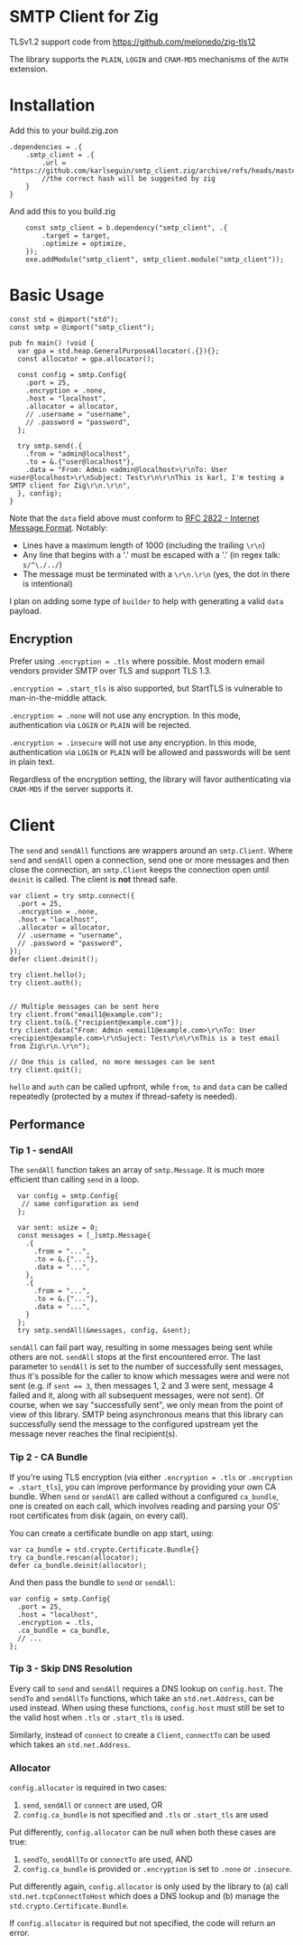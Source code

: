# SMTP Client for Zig

TLSv1.2 support code from https://github.com/melonedo/zig-tls12

The library supports the `PLAIN`, `LOGIN` and `CRAM-MD5` mechanisms of the `AUTH` extension.

# Installation
Add this to your build.zig.zon

```zig
.dependencies = .{
    .smtp_client = .{
        .url = "https://github.com/karlseguin/smtp_client.zig/archive/refs/heads/master.tar.gz",
        //the correct hash will be suggested by zig
    }
}

```

And add this to you build.zig

```zig
    const smtp_client = b.dependency("smtp_client", .{
        .target = target,
        .optimize = optimize,
    });
    exe.addModule("smtp_client", smtp_client.module("smtp_client"));
```

# Basic Usage

```zig
const std = @import("std");
const smtp = @import("smtp_client");

pub fn main() !void {
  var gpa = std.heap.GeneralPurposeAllocator(.{}){};
  const allocator = gpa.allocator();

  const config = smtp.Config{
    .port = 25,
    .encryption = .none,
    .host = "localhost",
    .allocator = allocator,
    // .username = "username",
    // .password = "password",
  };

  try smtp.send(.{
    .from = "admin@localhost",
    .to = &.{"user@localhost"},
    .data = "From: Admin <admin@localhost>\r\nTo: User <user@localhost>\r\nSubject: Test\r\n\r\nThis is karl, I'm testing a SMTP client for Zig\r\n.\r\n",
  }, config);
}
```

Note that the `data` field above must conform to [RFC 2822 - Internet Message Format](https://www.rfc-editor.org/rfc/rfc2822). Notably:
* Lines have a maximum length of 1000 (including the trailing `\r\n`)
* Any line that begins with a '.' must be escaped with a '.' (in regex talk: `s/^\./../`)
* The message must be terminated with a `\r\n.\r\n`  (yes, the dot in there is intentional)

I plan on adding some type of `builder` to help with generating a valid `data` payload.

## Encryption
Prefer using `.encryption = .tls` where possible. Most modern email vendors provider SMTP over TLS and support TLS 1.3. 

`.encryption = .start_tls` is also supported, but StartTLS is vulnerable to man-in-the-middle attack.

`.encryption = .none` will not use any encryption.  In this mode, authentication via `LOGIN` or `PLAIN` will be rejected.

`.encryption = .insecure` will not use any encryption. In this mode, authentication via `LOGIN` or `PLAIN` will be allowed and passwords will be sent in plain text. 

Regardless of the encryption setting, the library will favor authenticating via `CRAM-MD5` if the server supports it.

# Client
The `send` and `sendAll` functions are wrappers around an `smtp.Client`. Where `send` and `sendAll` open a connection, send one or more messages and then close the connection, an `smtp.Client` keeps the connection open until `deinit` is called. The client is **not** thread safe.

```zig
var client = try smtp.connect({
  .port = 25,
  .encryption = .none,
  .host = "localhost",
  .allocator = allocator,
  // .username = "username",
  // .password = "password",
});
defer client.deinit();

try client.hello();
try client.auth();


// Multiple messages can be sent here
try client.from("email1@example.com");
try client.to(&.{"recipient@example.com"});
try client.data("From: Admin <email1@example.com>\r\nTo: User <recipient@example.com>\r\nSuject: Test\r\n\r\nThis is a test email from Zig\r\n.\r\n");

// One this is called, no more messages can be sent
try client.quit();
```

`hello` and `auth` can be called upfront, while `from`, `to` and `data` can be called repeatedly (protected by a mutex if thread-safety is needed).

## Performance
### Tip 1 - sendAll
The `sendAll` function takes an array of `smtp.Message`. It is much more efficient than calling `send` in a loop.

```zig
  var config = smtp.Config{
   // same configuration as send
  };

  var sent: usize = 0;
  const messages = [_]smtp.Message{
    .{
      .from = "...",
      .to = &.{"..."},
      .data = "...",
    },
    .{
      .from = "...",
      .to = &.{"..."},
      .data = "...",
    }
  };
  try smtp.sendAll(&messages, config, &sent);
```

`sendAll` can fail part way, resulting in some messages being sent while others are not. `sendAll` stops at the first encountered error. The last parameter to `sendAll` is set to the number of successfully sent messages, thus it's possible for the caller to know which messages were and were not sent (e.g. if `sent == 3`, then messages 1, 2 and 3 were sent, message 4 failed and it, along with all subsequent messages, were not sent). Of course, when we say "successfully sent", we only mean from the point of view of this library. SMTP being asynchronous means that this library can successfully send the message to the configured upstream yet the message never reaches the final recipient(s).

### Tip 2 - CA Bundle
If you're using TLS encryption (via either `.encryption = .tls` or `.encryption = .start_tls`), you can improve performance by providing your own CA bundle. When `send` or `sendAll` are called without a configured `ca_bundle`, one is created on each call, which involves reading and parsing your OS' root certificates from disk (again, on every call).

You can create a certificate bundle on app start, using: 

```zig
var ca_bundle = std.crypto.Certificate.Bundle{}
try ca_bundle.rescan(allocator);
defer ca_bundle.deinit(allocator);
```

And then pass the bundle to `send` or `sendAll`:

```zig
var config = smtp.Config{
  .port = 25,
  .host = "localhost",
  .encryption = .tls,
  .ca_bundle = ca_bundle,  
  // ...
};
```

### Tip 3 - Skip DNS Resolution
Every call to `send` and `sendAll` requires a DNS lookup on `config.host`. The `sendTo` and `sendAllTo` functions, which take an `std.net.Address`, can be used instead. When using these functions, `config.host` must still be set to the valid host when `.tls` or `.start_tls` is used.

Similarly, instead of `connect` to create a `Client`, `connectTo` can be used which takes an `std.net.Address`.

### Allocator
`config.allocator` is required in two cases:
1. `send`, `sendAll` or `connect` are used, OR
2. `config.ca_bundle` is not specified and `.tls` or `.start_tls` are used

Put differently, `config.allocator` can be null when both these cases are true:
1. `sendTo`, `sendAllTo` or `connectTo` are used, AND
2. `config.ca_bundle` is provided or `.encryption` is set to `.none` or `.insecure`.

Put differently again, `config.allocator` is only used by the library to (a) call `std.net.tcpConnectToHost` which does a DNS lookup and (b) manage the `std.crypto.Certificate.Bundle`.

If `config.allocator` is required but not specified, the code will return an error.
